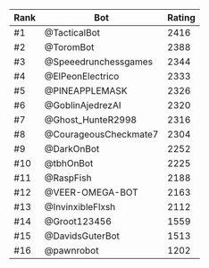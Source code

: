 Rank|Bot|Rating
---|---|---
#1|@TacticalBot|2416
#2|@ToromBot|2388
#3|@Speeedrunchessgames|2344
#4|@ElPeonElectrico|2333
#5|@PINEAPPLEMASK|2326
#6|@GoblinAjedrezAI|2320
#7|@Ghost_HunteR2998|2316
#8|@CourageousCheckmate7|2304
#9|@DarkOnBot|2252
#10|@tbhOnBot|2225
#11|@RaspFish|2188
#12|@VEER-OMEGA-BOT|2163
#13|@InvinxibleFlxsh|2112
#14|@Groot123456|1559
#15|@DavidsGuterBot|1513
#16|@pawnrobot|1202

